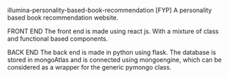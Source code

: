 illumina-personality-based-book-recommendation [FYP]
A personality based book recommendation website.

FRONT END
The front end is made using react js. With a mixture of class and functional based components.

BACK END
The back end is made in python using flask. The database is stored in mongoAtlas and is connected using mongoengine, which can be considered as a wrapper for the generic pymongo class.
